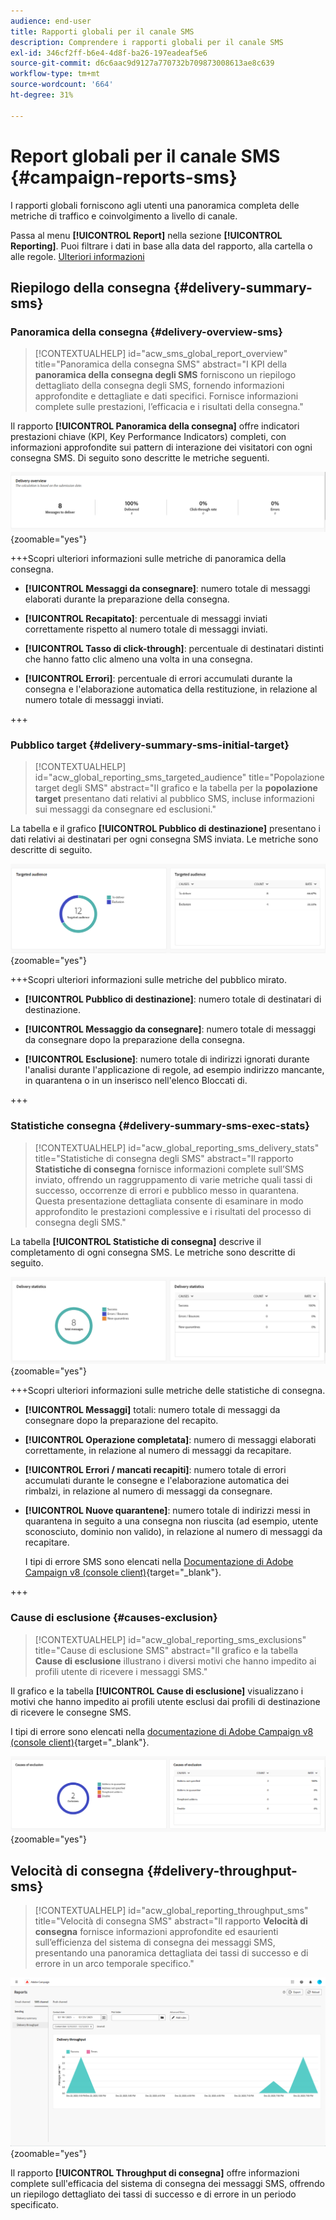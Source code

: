 ```yaml
---
audience: end-user
title: Rapporti globali per il canale SMS
description: Comprendere i rapporti globali per il canale SMS
exl-id: 346cf2ff-b6e4-4d8f-ba26-197eadeaf5e6
source-git-commit: d6c6aac9d9127a770732b709873008613ae8c639
workflow-type: tm+mt
source-wordcount: '664'
ht-degree: 31%

---
```


# Report globali per il canale SMS {#campaign-reports-sms}

I rapporti globali forniscono agli utenti una panoramica completa delle metriche di traffico e coinvolgimento a livello di canale.

Passa al menu **[!UICONTROL Report]** nella sezione **[!UICONTROL Reporting]**. Puoi filtrare i dati in base alla data del rapporto, alla cartella o alle regole. [Ulteriori informazioni](global-reports.md)

## Riepilogo della consegna {#delivery-summary-sms}

### Panoramica della consegna {#delivery-overview-sms}

>[!CONTEXTUALHELP]
>id="acw_sms_global_report_overview"
>title="Panoramica della consegna SMS"
>abstract="I KPI della **panoramica della consegna degli SMS** forniscono un riepilogo dettagliato della consegna degli SMS, fornendo informazioni approfondite e dettagliate e dati specifici. Fornisce informazioni complete sulle prestazioni, l’efficacia e i risultati della consegna."

Il rapporto **[!UICONTROL Panoramica della consegna]** offre indicatori prestazioni chiave (KPI, Key Performance Indicators) completi, con informazioni approfondite sui pattern di interazione dei visitatori con ogni consegna SMS. Di seguito sono descritte le metriche seguenti.

![Schermata del rapporto Panoramica consegna che mostra gli indicatori prestazioni chiave per la consegna SMS.](assets/global_report_sms_delivery_overview.png){zoomable="yes"}

+++Scopri ulteriori informazioni sulle metriche di panoramica della consegna.

* **[!UICONTROL Messaggi da consegnare]**: numero totale di messaggi elaborati durante la preparazione della consegna.

* **[!UICONTROL Recapitato]**: percentuale di messaggi inviati correttamente rispetto al numero totale di messaggi inviati.

* **[!UICONTROL Tasso di click-through]**: percentuale di destinatari distinti che hanno fatto clic almeno una volta in una consegna.

* **[!UICONTROL Errori]**: percentuale di errori accumulati durante la consegna e l&#39;elaborazione automatica della restituzione, in relazione al numero totale di messaggi inviati.

+++

### Pubblico target {#delivery-summary-sms-initial-target}

>[!CONTEXTUALHELP]
>id="acw_global_reporting_sms_targeted_audience"
>title="Popolazione target degli SMS"
>abstract="Il grafico e la tabella per la **popolazione target** presentano dati relativi al pubblico SMS, incluse informazioni sui messaggi da consegnare ed esclusioni."

La tabella e il grafico **[!UICONTROL Pubblico di destinazione]** presentano i dati relativi ai destinatari per ogni consegna SMS inviata. Le metriche sono descritte di seguito.

![Schermata del report Pubblico di destinazione che mostra i dati sui destinatari e le esclusioni per le consegne SMS.](assets/global_report_sms_targeted_audience.png){zoomable="yes"}

+++Scopri ulteriori informazioni sulle metriche del pubblico mirato.

* **[!UICONTROL Pubblico di destinazione]**: numero totale di destinatari di destinazione.

* **[!UICONTROL Messaggio da consegnare]**: numero totale di messaggi da consegnare dopo la preparazione della consegna.

* **[!UICONTROL Esclusione]**: numero totale di indirizzi ignorati durante l&#39;analisi durante l&#39;applicazione di regole, ad esempio indirizzo mancante, in quarantena o in un inserisco nell&#39;elenco Bloccati di.

+++

### Statistiche consegna {#delivery-summary-sms-exec-stats}

>[!CONTEXTUALHELP]
>id="acw_global_reporting_sms_delivery_stats"
>title="Statistiche di consegna degli SMS"
>abstract="Il rapporto **Statistiche di consegna** fornisce informazioni complete sull’SMS inviato, offrendo un raggruppamento di varie metriche quali tassi di successo, occorrenze di errori e pubblico messo in quarantena. Questa presentazione dettagliata consente di esaminare in modo approfondito le prestazioni complessive e i risultati del processo di consegna degli SMS."

La tabella **[!UICONTROL Statistiche di consegna]** descrive il completamento di ogni consegna SMS. Le metriche sono descritte di seguito.

![Schermata del rapporto Statistiche di consegna che mostra i tassi di successo, gli errori e le quarantene per le consegne SMS.](assets/global_report_sms_delivery_statistics.png){zoomable="yes"}

+++Scopri ulteriori informazioni sulle metriche delle statistiche di consegna.

* **[!UICONTROL Messaggi]** totali: numero totale di messaggi da consegnare dopo la preparazione del recapito.

* **[!UICONTROL Operazione completata]**: numero di messaggi elaborati correttamente, in relazione al numero di messaggi da recapitare.

* **[!UICONTROL Errori / mancati recapiti]**: numero totale di errori accumulati durante le consegne e l&#39;elaborazione automatica dei rimbalzi, in relazione al numero di messaggi da consegnare.

* **[!UICONTROL Nuove quarantene]**: numero totale di indirizzi messi in quarantena in seguito a una consegna non riuscita (ad esempio, utente sconosciuto, dominio non valido), in relazione al numero di messaggi da recapitare.

  I tipi di errore SMS sono elencati nella [Documentazione di Adobe Campaign v8 (console client)](https://experienceleague.adobe.com/docs/campaign/campaign-v8/send/failures/delivery-failures.html?lang=it#sms-quarantines){target="_blank"}.

+++

### Cause di esclusione {#causes-exclusion}

>[!CONTEXTUALHELP]
>id="acw_global_reporting_sms_exclusions"
>title="Cause di esclusione SMS"
>abstract="Il grafico e la tabella **Cause di esclusione** illustrano i diversi motivi che hanno impedito ai profili utente di ricevere i messaggi SMS."

Il grafico e la tabella **[!UICONTROL Cause di esclusione]** visualizzano i motivi che hanno impedito ai profili utente esclusi dai profili di destinazione di ricevere le consegne SMS.

I tipi di errore sono elencati nella [documentazione di Adobe Campaign v8 (console client)](https://experienceleague.adobe.com/docs/campaign/campaign-v8/send/failures/delivery-failures.html?lang=it#email-error-types){target="_blank"}.

![Un schermata del rapporto sulle cause dell&#39;esclusione, che mostra i motivi dell&#39;esclusione dal recapito di SMS.](assets/global_report_sms_causes_exclusion.png){zoomable="yes"}

## Velocità di consegna {#delivery-throughput-sms}

>[!CONTEXTUALHELP]
>id="acw_global_reporting_throughput_sms"
>title="Velocità di consegna SMS"
>abstract="Il rapporto **Velocità di consegna** fornisce informazioni approfondite ed esaurienti sull’efficienza del sistema di consegna dei messaggi SMS, presentando una panoramica dettagliata dei tassi di successo e di errore in un arco temporale specifico."

![Schermata del report Throughput di consegna che mostra le percentuali di successo e di errore per le consegne SMS nel tempo.](assets/global_report_sms_delivery_throughput.png){zoomable="yes"}

Il rapporto **[!UICONTROL Throughput di consegna]** offre informazioni complete sull&#39;efficacia del sistema di consegna dei messaggi SMS, offrendo un riepilogo dettagliato dei tassi di successo e di errore in un periodo specificato.